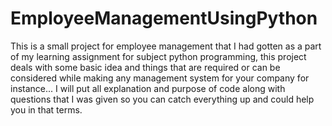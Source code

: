 # EmployeeManagementUsingPython
This is a small project for employee management that I had gotten as a part of my learning assignment for subject python programming, this project deals with some basic idea and things that are required or can be considered while making any management system for your company for instance... I will put all explanation and purpose of code along with  questions that I was given so you can catch everything up and could help you in that terms.
